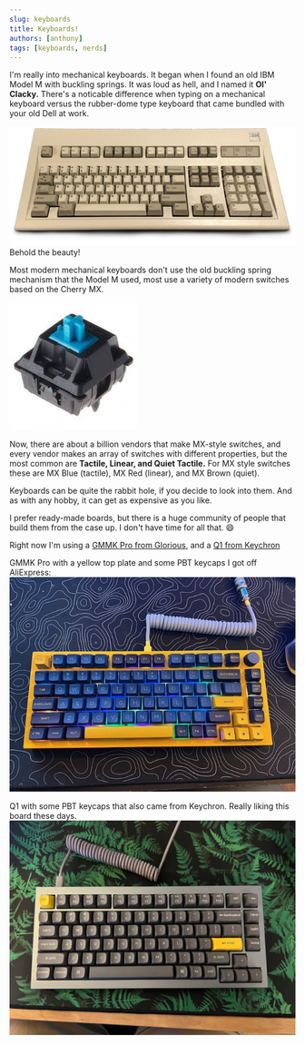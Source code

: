 ```yaml
---
slug: keyboards
title: Keyboards!
authors: [anthony]
tags: [keyboards, nerds]
---
```


I'm really into mechanical keyboards. It began when I found an old IBM Model M with buckling springs. It was loud as hell, and I named it **Ol' Clacky.**
There's a noticable difference when typing on a mechanical keyboard versus the rubber-dome type keyboard that came bundled with your old Dell at work.

![IBM Model M](./IBM_Model_M.png)
Behold the beauty!

Most modern mechanical keyboards don't use the old buckling spring mechanism that the Model M used, most use a variety of modern switches based on the Cherry MX.

![Cherry MX Switch](./CherryMX.jpeg)

Now, there are about a billion vendors that make MX-style switches, and every vendor makes an array of switches with different properties, but the most common are **Tactile, Linear, and Quiet Tactile.** For MX style switches these are MX Blue (tactile), MX Red (linear), and MX Brown (quiet).

Keyboards can be quite the rabbit hole, if you decide to look into them. And as with any hobby, it can get as expensive as you like.

I prefer ready-made boards, but there is a huge community of people that build them from the case up. I don't have time for all that. :smile:

Right now I'm using a [GMMK Pro from Glorious](https://www.pcgamingrace.com/products/glorious-gmmk-pro-75-barebone-black), and a [Q1 from Keychron](https://www.keychron.com/products/keychron-q1)

GMMK Pro with a yellow top plate and some PBT keycaps I got off AliExpress:
![GMMK Pro](./gmmkpro.jpeg)

Q1 with some PBT keycaps that also came from Keychron. Really liking this board these days.
![Q1](./Q1.jpeg)
